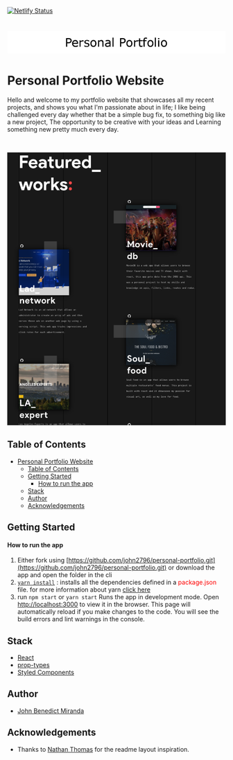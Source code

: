 [![Netlify Status](https://api.netlify.com/api/v1/badges/727fcefd-6800-42a4-9363-af9f0fb48bad/deploy-status)](https://app.netlify.com/sites/johnbenedictmiranda/deploys)

#

<h1 align="center"><img src="./src/assets/readme-title.png" /></h1>

# Personal Portfolio Website

Hello and welcome to my portfolio website that showcases all my recent projects, and shows you what I'm passionate about in life; I like being challenged every day whether that be a simple bug fix, to something big like a new project, The opportunity to be creative with your ideas and Learning something new pretty much every day.


<br>


![Portfolio Site Example Shot](./src/assets/readme-sample2.png)
<br>

## Table of Contents

- [Personal Portfolio Website](#personal-portfolio-website)
  - [Table of Contents](#table-of-contents)
  - [Getting Started](#getting-started)
      - [How to run the app](#how-to-run-the-app)
  - [Stack](#stack)
  - [Author](#author)
  - [Acknowledgements](#acknowledgements)

## Getting Started

#### How to run the app
  1. Either fork using [https://github.com/john2796/personal-portfolio.git](https://github.com/john2796/personal-portfolio.git) or download the app and open the folder in the cli
  2. [`yarn install`](https://classic.yarnpkg.com/en/docs/cli/install) :  installs all the dependencies defined in a <span style="color:red">package.json</span> file. for more information about yarn [click here](https://classic.yarnpkg.com/en/docs/cli/)
  3. run `npm start` or `yarn start` Runs the app in development mode. Open [http://localhost:3000](http://localhost:3000) to view it in the browser.
  This page will automatically reload if you make changes to the code. You will see the build errors and lint warnings in the console.

## Stack

- [React](https://reactjs.org/)
- [prop-types](https://reactjs.org/docs/typechecking-with-proptypes.html)
- [Styled Components](https://www.styled-components.com/)



## Author

- [John Benedict Miranda](https://github.com/john2796)

## Acknowledgements

- Thanks to [Nathan Thomas](http://danielrd.com/) for the readme layout inspiration.

